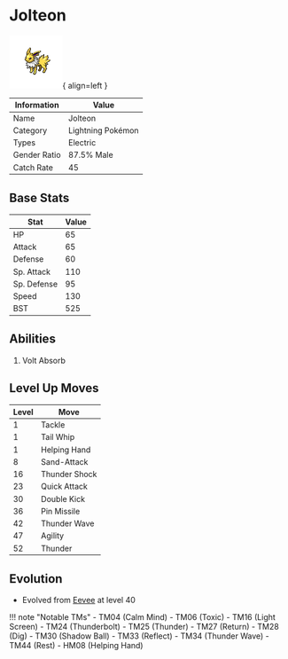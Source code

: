 # Jolteon

![Jolteon](../images/pokemon/135.png){ align=left }

| Information | Value |
|------------|--------|
| Name | Jolteon |
| Category | Lightning Pokémon |
| Types | Electric |
| Gender Ratio | 87.5% Male |
| Catch Rate | 45 |

## Base Stats

| Stat | Value |
|------|-------|
| HP | 65 |
| Attack | 65 |
| Defense | 60 |
| Sp. Attack | 110 |
| Sp. Defense | 95 |
| Speed | 130 |
| BST | 525 |

## Abilities
1. Volt Absorb

## Level Up Moves
| Level | Move |
|-------|------|
| 1 | Tackle |
| 1 | Tail Whip |
| 1 | Helping Hand |
| 8 | Sand-Attack |
| 16 | Thunder Shock |
| 23 | Quick Attack |
| 30 | Double Kick |
| 36 | Pin Missile |
| 42 | Thunder Wave |
| 47 | Agility |
| 52 | Thunder |

## Evolution
- Evolved from [Eevee](133-eevee.md) at level 40

!!! note "Notable TMs"
    - TM04 (Calm Mind)
    - TM06 (Toxic)
    - TM16 (Light Screen)
    - TM24 (Thunderbolt)
    - TM25 (Thunder)
    - TM27 (Return)
    - TM28 (Dig)
    - TM30 (Shadow Ball)
    - TM33 (Reflect)
    - TM34 (Thunder Wave)
    - TM44 (Rest)
    - HM08 (Helping Hand)
